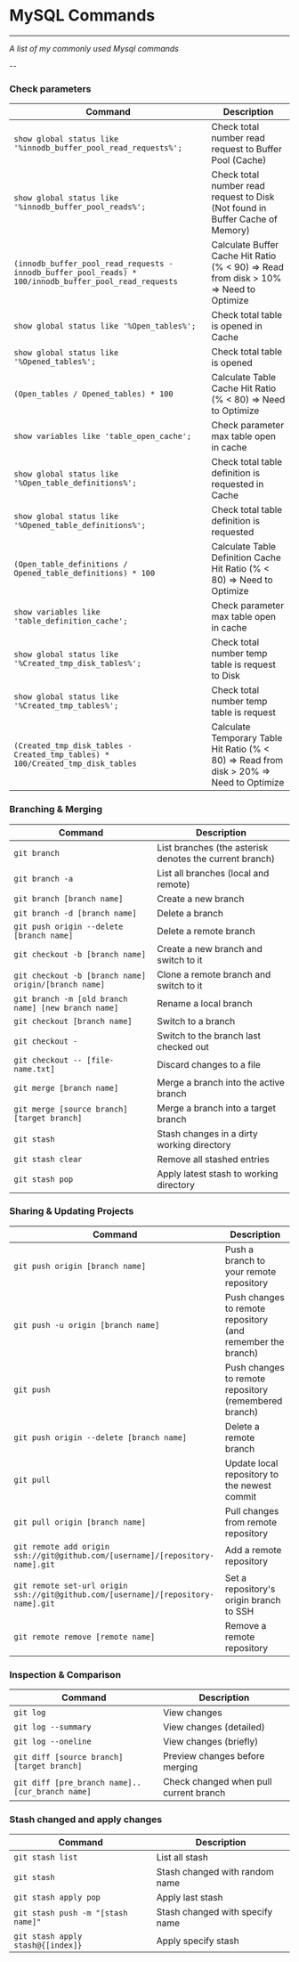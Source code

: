 # MySQL Commands

---

_A list of my commonly used Mysql commands_

--

### Check parameters

| Command                                                                                                | Description                                                                              |
| ------------------------------------------------------------------------------------------------------ | ---------------------------------------------------------------------------------------- |
| `show global status like '%innodb_buffer_pool_read_requests%';`                                        | Check total number read request to Buffer Pool (Cache)                                   |
| `show global status like '%innodb_buffer_pool_reads%';`                                                | Check total number read request to Disk (Not found in Buffer Cache of Memory)            |
| `(innodb_buffer_pool_read_requests - innodb_buffer_pool_reads) * 100/innodb_buffer_pool_read_requests` | Calculate Buffer Cache Hit Ratio (% < 90) => Read from disk > 10% => Need to Optimize    |
| `show global status like '%Open_tables%';`                                                             | Check total table is opened in Cache                                                     |
| `show global status like '%Opened_tables%';`                                                           | Check total table is opened                                                              |
| `(Open_tables / Opened_tables) * 100`                                                                  | Calculate Table Cache Hit Ratio (% < 80) => Need to Optimize                             |
| `show variables like 'table_open_cache';`                                                              | Check parameter max table open in cache                                                  |
| `show global status like '%Open_table_definitions%';`                                                  | Check total table definition is requested in Cache                                       |
| `show global status like '%Opened_table_definitions%';`                                                | Check total table definition is requested                                                |
| `(Open_table_definitions / Opened_table_definitions) * 100`                                            | Calculate Table Definition Cache Hit Ratio (% < 80) => Need to Optimize                  |
| `show variables like 'table_definition_cache';`                                                        | Check parameter max table open in cache                                                  |
| `show global status like '%Created_tmp_disk_tables%';`                                                 | Check total number temp table is request to Disk                                         |
| `show global status like '%Created_tmp_tables%';`                                                      | Check total number temp table is request                                                 |
| `(Created_tmp_disk_tables - Created_tmp_tables) * 100/Created_tmp_disk_tables`                         | Calculate Temporary Table Hit Ratio (% < 80) => Read from disk > 20% => Need to Optimize |

### Branching & Merging

| Command                                              | Description                                             |
| ---------------------------------------------------- | ------------------------------------------------------- |
| `git branch`                                         | List branches (the asterisk denotes the current branch) |
| `git branch -a`                                      | List all branches (local and remote)                    |
| `git branch [branch name]`                           | Create a new branch                                     |
| `git branch -d [branch name]`                        | Delete a branch                                         |
| `git push origin --delete [branch name]`             | Delete a remote branch                                  |
| `git checkout -b [branch name]`                      | Create a new branch and switch to it                    |
| `git checkout -b [branch name] origin/[branch name]` | Clone a remote branch and switch to it                  |
| `git branch -m [old branch name] [new branch name]`  | Rename a local branch                                   |
| `git checkout [branch name]`                         | Switch to a branch                                      |
| `git checkout -`                                     | Switch to the branch last checked out                   |
| `git checkout -- [file-name.txt]`                    | Discard changes to a file                               |
| `git merge [branch name]`                            | Merge a branch into the active branch                   |
| `git merge [source branch] [target branch]`          | Merge a branch into a target branch                     |
| `git stash`                                          | Stash changes in a dirty working directory              |
| `git stash clear`                                    | Remove all stashed entries                              |
| `git stash pop`                                      | Apply latest stash to working directory                 |

### Sharing & Updating Projects

| Command                                                                           | Description                                                 |
| --------------------------------------------------------------------------------- | ----------------------------------------------------------- |
| `git push origin [branch name]`                                                   | Push a branch to your remote repository                     |
| `git push -u origin [branch name]`                                                | Push changes to remote repository (and remember the branch) |
| `git push`                                                                        | Push changes to remote repository (remembered branch)       |
| `git push origin --delete [branch name]`                                          | Delete a remote branch                                      |
| `git pull`                                                                        | Update local repository to the newest commit                |
| `git pull origin [branch name]`                                                   | Pull changes from remote repository                         |
| `git remote add origin ssh://git@github.com/[username]/[repository-name].git`     | Add a remote repository                                     |
| `git remote set-url origin ssh://git@github.com/[username]/[repository-name].git` | Set a repository's origin branch to SSH                     |
| `git remote remove [remote name] `                                                | Remove a remote repository                                  |

### Inspection & Comparison

| Command                                         | Description                            |
| ----------------------------------------------- | -------------------------------------- |
| `git log`                                       | View changes                           |
| `git log --summary`                             | View changes (detailed)                |
| `git log --oneline`                             | View changes (briefly)                 |
| `git diff [source branch] [target branch]`      | Preview changes before merging         |
| `git diff [pre_branch name]..[cur_branch name]` | Check changed when pull current branch |

### Stash changed and apply changes

| Command                            | Description                     |
| ---------------------------------- | ------------------------------- |
| `git stash list`                   | List all stash                  |
| `git stash`                        | Stash changed with random name  |
| `git stash apply pop`              | Apply last stash                |
| `git stash push -m "[stash name]"` | Stash changed with specify name |
| `git stash apply stash@{[index]}`  | Apply specify stash             |
